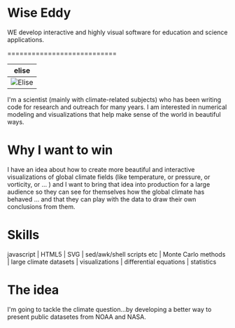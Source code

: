 Wise Eddy
============================
WE develop interactive and highly visual software for education and science applications. 

===========================

|elise
|--- 
| ![Elise](https://pbs.twimg.com/profile_images/537667109556207616/FJGGygAp.png)       

I'm a scientist (mainly with climate-related subjects) who has been writing code for research and 
outreach for many years. I am interested in numerical modeling and visualizations that help
make sense of the world in beautiful ways. 



Why I want to win
===================================
I have an idea about how to create more beautiful and interactive visualizations of global climate fields 
(like temperature, or pressure, or vorticity, or ... ) and I want to bring that idea into production for a large audience 
so they can see for themselves how the global climate has behaved ... and that they can play with the data to draw their 
own conclusions from them.

Skills
============== 
 javascript | HTML5 | SVG | sed/awk/shell scripts etc | Monte Carlo methods | large climate datasets | visualizations | differential equations | statistics

The idea
=======             
I'm going to tackle the climate question...by developing a better way to present public datasetes from 
NOAA and NASA.

                      

